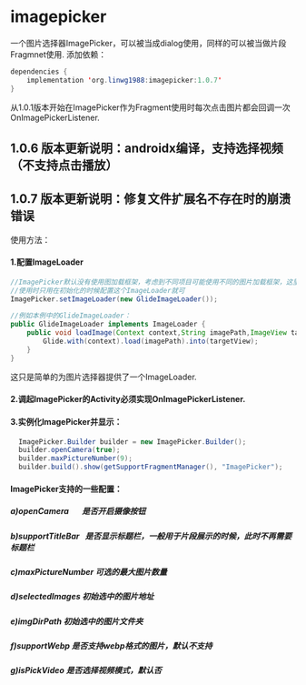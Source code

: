 # imagepicker

一个图片选择器ImagePicker，可以被当成dialog使用，同样的可以被当做片段Fragmnet使用.
添加依赖：
~~~Java
dependencies {
    implementation 'org.linwg1988:imagepicker:1.0.7'
}
~~~
从1.0.1版本开始在ImagePicker作为Fragment使用时每次点击图片都会回调一次OnImagePickerListener.
## 1.0.6 版本更新说明：androidx编译，支持选择视频（不支持点击播放）
## 1.0.7 版本更新说明：修复文件扩展名不存在时的崩溃错误
使用方法：

#### 1.配置ImageLoader
~~~Java
//ImagePicker默认没有使用图加载框架，考虑到不同项目可能使用不同的图片加载框架，这里讲图片的加载过程分离出来，
//使用时只用在初始化的时候配置这个ImageLoader就可
ImagePicker.setImageLoader(new GlideImageLoader());
    
//例如本例中的GlideImageLoader：
public GlideImageLoader implements ImageLoader {
    public void loadImage(Context context,String imagePath,ImageView targetView){
        Glide.with(context).load(imagePath).into(targetView);
    }
}
~~~
这只是简单的为图片选择器提供了一个ImageLoader.

#### 2.调起ImagePicker的Activity必须实现OnImagePickerListener.
#### 3.实例化ImagePicker并显示：
~~~Java
  ImagePicker.Builder builder = new ImagePicker.Builder();
  builder.openCamera(true);
  builder.maxPictureNumber(9);
  builder.build().show(getSupportFragmentManager(), "ImagePicker");
~~~
#### ImagePicker支持的一些配置：</br>
##### a)openCamera        是否开启摄像按钮</br>
##### b)supportTitleBar   是否显示标题栏，一般用于片段展示的时候，此时不再需要标题栏</br>
##### c)maxPictureNumber  可选的最大图片数量</br>
##### d)selectedImages    初始选中的图片地址</br>
##### e)imgDirPath        初始选中的图片文件夹</br>
##### f)supportWebp       是否支持webp格式的图片，默认不支持</br>
##### g)isPickVideo       是否选择视频模式，默认否</br>

